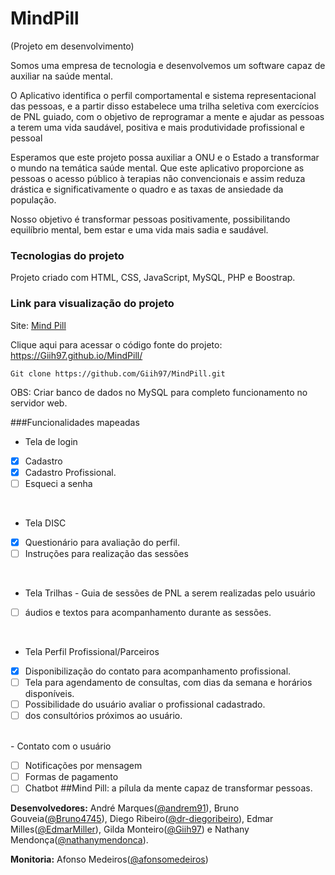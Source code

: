 # MindPill
(Projeto em desenvolvimento)

Somos uma empresa de tecnologia e desenvolvemos um software capaz de auxiliar na saúde mental.

O Aplicativo identifica o perfil comportamental e sistema representacional das pessoas, e a partir disso estabelece uma trilha seletiva com exercícios de PNL guiado, com o objetivo de reprogramar a mente e ajudar as pessoas a terem uma vida saudável, positiva e mais produtividade profissional e pessoal

Esperamos que este projeto possa auxiliar a ONU e o Estado a transformar o mundo na temática saúde mental. Que este aplicativo proporcione as pessoas o acesso público à terapias não convencionais e assim reduza drástica e significativamente o quadro e as taxas de ansiedade da população.

Nosso objetivo é transformar pessoas positivamente, possibilitando equilíbrio mental, bem
estar e uma vida mais sadia e saudável.



### Tecnologias do projeto
 Projeto criado com HTML, CSS, JavaScript, MySQL, PHP e Boostrap.

 ### Link para visualização do projeto
 Site: [Mind Pill](https://mindpill.infinityfreeapp.com)


Clique aqui para acessar o código fonte do projeto: https://Giih97.github.io/MindPill/

``` 
Git clone https://github.com/Giih97/MindPill.git
```

OBS: Criar banco de dados no MySQL para completo funcionamento no servidor web.

###Funcionalidades mapeadas
-  Tela de login 
- [X] Cadastro
- [X] Cadastro Profissional.
- [ ] Esqueci a senha
<br> 

-  Tela DISC
- [x] Questionário para avaliação do perfil.
- [ ] Instruções para realização das sessões
<br>

-  Tela Trilhas - Guia de sessões de PNL a serem realizadas pelo usuário
- [ ] áudios e textos para acompanhamento durante as sessões.
<br>

- Tela Perfil Profissional/Parceiros
- [x] Disponibilização do contato para acompanhamento profissional.  
- [ ] Tela para agendamento de consultas, com dias da semana e horários disponíveis.
- [ ] Possibilidade do usuário avaliar o profissional cadastrado.
- [ ]    dos consultórios próximos ao usuário.

<br>
- Contato com o usuário

- [ ] Notificações por mensagem
- [ ] Formas de pagamento
- [ ] Chatbot
##Mind Pill: a pílula da mente capaz de transformar pessoas.

<b>Desenvolvedores:</b> André Marques([@andrem91](https://github.com/andrem91)), Bruno Gouveia([@Bruno4745](https://github.com/Bruno4745)), Diego Ribeiro([@dr-diegoribeiro](https://github.com/dr-diegoribeiro)), Edmar Milles([@EdmarMiller](https://github.com/EdmarMiller)), Gilda Monteiro([@Giih97](https://github.com/Giih97)) e Nathany Mendonça([@nathanymendonca](https://github.com/nathanymendonca)).

<b>Monitoria:</b> Afonso Medeiros([@afonsomedeiros](https://github.com/afonsomedeiros))
